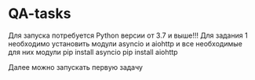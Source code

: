 # QA-tasks

Для запуска потребуется Python версии от 3.7 и выше!!!
Для задания 1 необходимо установить модули asyncio и aiohttp и все необходимые для них модули
pip install asyncio
pip install aiohttp

Далее можно запускать первую задачу
